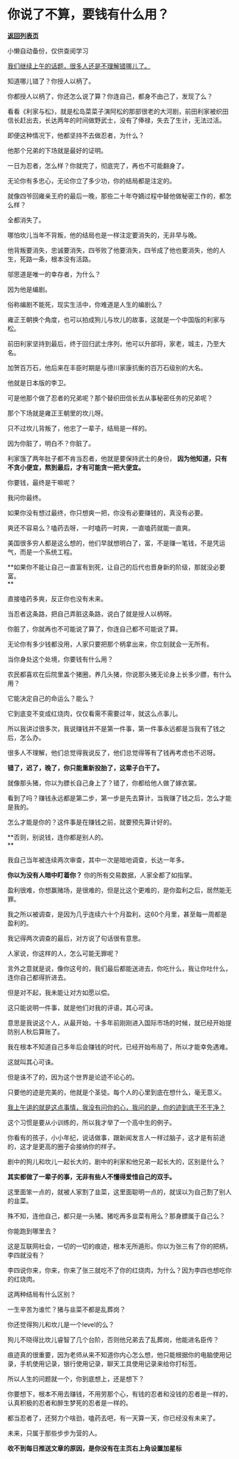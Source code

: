 # 你说了不算，要钱有什么用？

[**返回列表页**](/gzh/记忆承载3)

小懒自动备份，仅供查阅学习

[我们继续上午的话题，很多人还是不理解错哪儿了。](http://mp.weixin.qq.com/s?__biz=MzU0MjYwNDU2Mw==&mid=2247513377&idx=2&sn=60d484edc317e1eadbb9a524a29e3720&chksm=fb1ad95dcc6d504babe62f396e752a53a4194632812e2ff5f1ee60e0c201744f68972fb5bbc3&scene=21#wechat_redirect)

知道哪儿错了？你授人以柄了。  

你都授人以柄了，你还怎么说了算？你连自己，都身不由己了，发现了么？  

看看《利家与松》，就是松岛菜菜子演阿松的那部很老的大河剧，前田利家被织田信长赶出去，长达两年的时间做野武士，没有了俸禄，失去了生计，无法过活。

即便这种情况下，他都坚持不去做忍者，为什么？

他那个兄弟的下场就是最好的证明。  

一日为忍者，怎么样？你就完了，彻底完了，再也不可能翻身了。  

无论你有多忠心，无论你立了多少功，你的结局都是注定的。

就像四爷回雍亲王府的最后一晚，那些二十年夺嫡过程中替他做秘密工作的，都怎么样？

全都消失了。

哪怕坎儿当年不背叛，他的结局也是一样注定要消失的，无非早与晚。  

他背叛要消失，忠诚要消失，四爷败了他要消失，四爷成了他也要消失，他的人生，死路一条，根本没有活路。

邬思道是唯一的幸存者，为什么？

因为他是编剧。

俗称编剧不能死，现实生活中，你难道是人生的编剧么？  

雍正王朝换个角度，也可以拍成狗儿与坎儿的故事，这就是一个中国版的利家与松。  

前田利家坚持到最后，终于回归武士序列，他可以升部将，家老，城主，乃至大名。  

加贺百万石，他后来在丰臣时期是与德川家康抗衡的百万石级别的大名。

他就是日本版的李卫。

可是他那个做了忍者的兄弟呢？那个替织田信长去从事秘密任务的兄弟呢？

那个下场就是雍正王朝里的坎儿呀。  

只不过坎儿背叛了，他忠了一辈子，结局是一样的。

因为你脏了，明白不？你脏了。

利家饿了两年肚子都不肯当忍者，他就是要保持武士的身份， **因为他知道，只有不贪小便宜，熬到最后，才有可能贪一把大便宜。**  

你要钱，最终是干嘛呢？  

我问你最终。  

如果你没有想过最终，你只想爽一把，你没有必要赚钱的，真没有必要。

爽还不容易么？嗑药去呀，一时嗑药一时爽，一直嗑药就能一直爽。  

美国很多穷人都是这么想的，他们早就想明白了，富，不是赚一笔钱，不是凭运气，而是一个系统工程。  

 **如果你不能让自己一直富有到死，让自己的后代也晋身新的阶级，那就没必要富。  
**

直接嗑药多爽，反正你也没有未来。  

当忍者这条路，把自己弄脏这条路，说白了就是授人以柄呀。

你脏了，你就再也不可能说了算了，你连自己都不可能说了算。

无论你有多少钱都没用，人家只要把那个柄拿出来，你立刻就会一无所有。

当你身处这个处境，你要钱有什么用？

农民都喜欢在后院里盖个猪圈，养几头猪，你说那头猪无论身上长多少膘，有什么用？

它能决定自己的命运么？能么？

它到底变不变成红烧肉，仅仅看需不需要过年，就这么点事儿。

所以我讲过很多次，我说赚钱并不是第一件事，第一件事永远都是当我有了钱之后，怎么办。

很多人不理解，他们总觉得我说反了，他们总觉得等有了钱再考虑也不迟呀。

 **错了，迟了，晚了，你只能重新投胎了，这辈子白干了。**

就像那头猪，你以为膘长自己身上了？错了，你都给他人做了嫁衣裳。  

看到了吗？赚钱永远都是第二步，第一步是先去算计，当我赚了钱之后，怎么才能是我的。  

怎么才能是你的？这件事是在赚钱之前，就要预先算计好的。  

 **否则，别说钱，连你都是别人的。  
**

我自己当年被连续两次审查，其中一次是暗地调查，长达一年多。

 **你以为没有人暗中盯着你？** 你的所有交易数据，人家全都了如指掌。  

盈利很难，你想赢赌场，是很难的，但是比这个更难的，是你盈利之后，居然能无罪。  

我之所以被调查，是因为几乎连续六十个月盈利，这60个月里，甚至每一周都是盈利的。  

我记得两次调查的最后，对方说了句话很有意思。  

人家说，你这样的人，怎么可能无罪呢？

言外之意就是说，像你这号的，我们最后都能送进去，你吃什么，我让你吐什么，连你自己都得折进去。  

但是对不起，我未能让对方如愿以偿。  

这只能说明一件事，就是他们对我的评语，其心可诛。

意思是我说这个人，从最开始，十多年前刚刚进入国际市场的时候，就已经开始提防别人秋后算账了。  

我在根本不知道自己多年后会赚钱的时代，已经开始布局了，所以才能幸免遇难。  

这就叫其心可诛。  

但是诛不了的，因为这个世界是论迹不论心的。  

只要他的迹是完美的，他就是个圣徒。每个人的心里到底在想什么，毫无意义。  

[我上午讲的就是这点事情，我没有问你的心，我问的是，你的迹到底干不干净？](http://mp.weixin.qq.com/s?__biz=MzU0MjYwNDU2Mw==&mid=2247513377&idx=2&sn=60d484edc317e1eadbb9a524a29e3720&chksm=fb1ad95dcc6d504babe62f396e752a53a4194632812e2ff5f1ee60e0c201744f68972fb5bbc3&scene=21#wechat_redirect)

这个习惯是要从小训练的，所以我才举了一个高中生的例子。  

你看有的孩子，小小年纪，说话做事，跟新闻发言人一样过脑子，这才是有前途的，这才是更高的圈子会接纳你的样子。  

剧中的狗儿和坎儿一起长大的，剧中的利家和他兄弟一起长大的，区别是什么？  

 **其实都做了一辈子的事，无非有些人不懂得爱惜自己的双手。**  

这里面笨一点的，就被人家割了韭菜，这里面聪明一点的，就误以为自己割了别人的韭菜。  

殊不知，连他自己，都只是一头猪。猪吃再多韭菜有用么？那身膘属于自己么？

你能跑到哪里去？

这是互联网社会，一切的一切的痕迹，根本无所遁形。你以为张三有了你的把柄，李四就没有？  

李四说你来，你来，你来了张三就吃不了你的红烧肉，为什么？因为李四也想吃你的红烧肉。  

这两种结局有什么区别？  

一生辛苦为谁忙？猪与韭菜不都是乱葬岗？

你还觉得狗儿和坎儿是一个level的么？  

狗儿不晓得比坎儿睿智了几个台阶，否则他兄弟去了乱葬岗，他能进名臣传？

痕迹真的很重要，因为老师从来不知道你内心怎么想，他只能根据你的电脑使用记录，手机使用记录，银行使用记录，聊天工具使用记录来给你打标签。  

所以人生的问题就一个，你到底想上，还是想下？  

你要想下，根本不用去赚钱，不用劳那个心，有钱的忍者和没钱的忍者是一样的，认真积极的忍者和醉生梦死的忍者是一样的。  

都当忍者了，还努力个啥劲，嗑药去吧，有一天算一天，你已经没有未来了。

未来，只属于那些步步为营的人。

 **收不到每日推送文章的原因，是你没有在主页右上角设置加星标**

